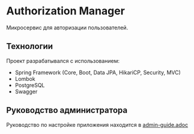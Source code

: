 # Authorization Manager
Микросервис для авторизации пользователей.

## Технологии
Проект разрабатывался с использованием:

- Spring Framework (Core, Boot, Data JPA, HikariCP, Security, MVC)
- Lombok
- PostgreSQL
- Swagger

## Руководство администратора
Руководство по настройке приложения находится в [admin-guide.adoc](docs%2Fadmin-guide.adoc)